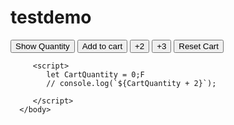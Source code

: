 # testdemo
<html>
   <head>
      <title>
         cart quantity
      </title>
      </head>
      <body>
         <button onclick="console.log(`cart quantity : ${CartQuantity}`) "> Show Quantity</button>
         <button  onclick ="CartQuantity = CartQuantity +1; 
         console.log(`cart quantity : ${CartQuantity}`)">
             Add to cart</button>
         <button onclick ="CartQuantity = CartQuantity + 2;
         console.log(`cart quantity : ${CartQuantity}`)"> 
              +2</button>
         <button onclick = "CartQuantity = CartQuantity +3; 
         console.log(`cart quantity : ${CartQuantity}`)">
               +3</button>
         <button onclick = "CartQuantity = 0;
         console.log('cart was reset.'); 
         console.log(`cart quantity : ${CartQuantity}`)"> 
               Reset Cart</button>

         <script>
            let CartQuantity = 0;F
            // console.log(`${CartQuantity + 2}`);

         </script>
      </body>
</html>